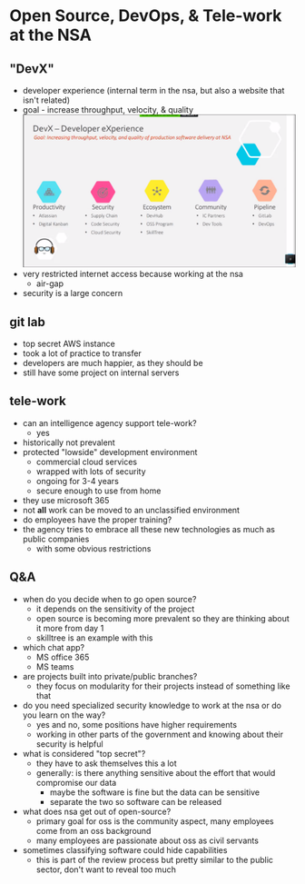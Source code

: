 # Open Source, DevOps, & Tele-work at the NSA

## "DevX"
* developer experience (internal term in the nsa, but also a website that isn't related)
* goal - increase throughput, velocity, & quality
![](3.png)
* very restricted internet access because working at the nsa
    * air-gap
* security is a large concern

## git lab
* top secret AWS instance
* took a lot of practice to transfer
* developers are much happier, as they should be
* still have some project on internal servers

## tele-work
* can an intelligence agency support tele-work?
    * yes
* historically not prevalent
* protected "lowside" development environment
    * commercial cloud services
    * wrapped with lots of security
    * ongoing for 3-4 years
    * secure enough to use from home
* they use microsoft 365
* not **all** work can be moved to an unclassified environment
* do employees have the proper training?
* the agency tries to embrace all these new technologies as much as public companies
    * with some obvious restrictions

## Q&A
* when do you decide when to go open source?
    * it depends on the sensitivity of the project
    * open source is becoming more prevalent so they are thinking about it more from day 1
    * skilltree is an example with this
* which chat app?
    * MS office 365
    * MS teams
* are projects built into private/public branches?
    * they focus on modularity for their projects instead of something like that
* do you need specialized security knowledge to work at the nsa or do you learn on the way?
    * yes and no, some positions have higher requirements
    * working in other parts of the government and knowing about their security is helpful
* what is considered "top secret"?
    * they have to ask themselves this a lot
    * generally: is there anything sensitive about the effort that would compromise our data
        * maybe the software is fine but the data can be sensitive
        * separate the two so software can be released
* what does nsa get out of open-source?
    * primary goal for oss is the community aspect, many employees come from an oss background
    * many employees are passionate about oss as civil servants
* sometimes classifying software could hide capabilities
    * this is part of the review process but pretty similar to the public sector, don't want to reveal too much